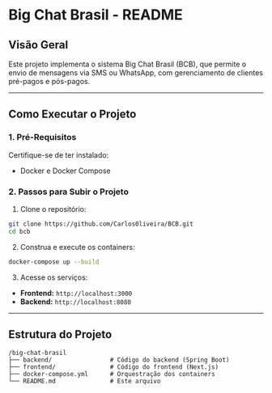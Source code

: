 # **Big Chat Brasil - README**

## **Visão Geral**
Este projeto implementa o sistema Big Chat Brasil (BCB), que permite o envio de mensagens via SMS ou WhatsApp, com gerenciamento de clientes pré-pagos e pós-pagos.

---

## **Como Executar o Projeto**

### **1. Pré-Requisitos**
Certifique-se de ter instalado:
- Docker e Docker Compose

### **2. Passos para Subir o Projeto**
1. Clone o repositório:
```bash
git clone https://github.com/Carlos0liveira/BCB.git
cd bcb
```
2. Construa e execute os containers:
```bash
docker-compose up --build
```
3. Acesse os serviços:
- **Frontend:** `http://localhost:3000`
- **Backend:** `http://localhost:8080`

---

## **Estrutura do Projeto**

```
/big-chat-brasil
├── backend/                # Código do backend (Spring Boot)
├── frontend/               # Código do frontend (Next.js)
├── docker-compose.yml      # Orquestração dos containers
└── README.md               # Este arquivo
```